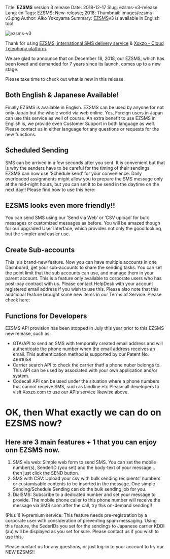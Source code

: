 Title: **EZSMS** version 3 release
Date: 2018-12-17
Slug: ezsms-v3-release
Lang: en
Tags: EZSMS; New-release; 2018;
Thumbnail: images/ezsms-v3.png
Author: Aiko Yokoyama
Summary: [EZSMS](https://www.ezsms.biz/ja/)v3 is available in English too!

![ezsms-v3](/images/ezsms-v3.png)

Thank for using [EZSMS, international SMS delivery service](https://www.ezsms.biz/ja/) & 
[Xoxzo - Cloud Telephony platform](https://www.xoxzo.com/en/).

We are glad to announce that on December 18, 2018, our EZSMS, which has been loved and demanded for 7 years since its launch, comes up to a new stage.

Please take time to check out what is new in this release.

## Both English & Japanese Available! 
Finally EZSMS is available in English. EZSMS can be used by anyone for not only Japan but the whole world via web online. Yes, Foreign users in Japan can use this service as well of course.
An extra benefit to use EZSMS in English is, we provide even Customer Support in both language as well. Please contact us in either language for any questions or requests for the new functions.

## Scheduled Sending
SMS can be arrived in a few seconds after you sent. It is convenient but that is why the senders have to be careful for the timing of their sendings. EZSMS can now use ‘Schedule send’ for your convenience. 
Daily overloaded assignments might allow you to prepare the SMS message only at the mid-night hours, but you can set it to be send in the daytime on the next day!!
Please find how to use this here:

## EZSMS looks even more friendly!!
You can send SMS using our ‘Send via Web’ or ‘CSV upload’ for bulk messages or customized messages as before. You will be amazed though for our upgraded User Interface, which provides not only the good looking but the simpler and easier use.

## Create Sub-accounts 
This is a brand-new feature. Now you can have multiple accounts in one Dashboard, get your sub-accounts to share the sending tasks. You can set the point limit that the sub accounts can use, and manage them in your parent account. 
This is a feature only available to corporate users who has post-pay contract with us. Please contact HelpDesk with your account registered email address if you wish to use this.
Please also note that this additional feature brought some new items in our Terms of Service. Please check here:

## Functions for Developers
EZSMS API provision has been stopped in July this year prior to this EZSMS new release, such as:
- OTA/API to send an SMS with temporally  created email address and will authenticate the phone number when the email address receives an email. This authentication method is supported by our Patent No. 4961058
- Carrier search API to check the carrier thatf a phone nuber belongs to. This API can be used  by associated with your own application and/or system.
- Codecall API can be used under the situation where a phone numbers that cannot receive SMS, such as landline etc
Please all developers to visit Xoxzo.com to use our APIs service likewise above.

# OK, then What exactly we can do on EZSMS now?

## Here are 3 main features + 1 that you can enjoy onn EZSMS now.

1. SMS via web: Simple web form to send SMS. You can set the mobile number(s), SenderID (you set) and the body-text of your message… then just click the SEND button.
1. SMS with CSV: Upload your csv with bulk sending recipients’ numbers or customisable contents to be inserted in the message. One simple Sending/Schedule Sending can do the bulk sending job for you.
1. DialSMS: Subscribe to a dedicated number and set your message to provide. The mobile phone caller to this phone number will receive the message via SMS soon after the call, try this on-demand sending!!

(Plus 1) K-premium service: This feature needs pre-registration by a corporate user with consideration of preventing spam messaging. Using this feature, the SederIDs you set for the sendings to Japanese carrier KDDI (au) will be displayed as you set for sure. Please contact us if you wish to use this.

Please contact us for any questions, or just log-in to your account to try our NEW EZSMS!!



